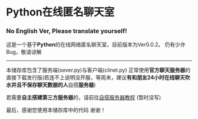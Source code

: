# Python在线匿名聊天室
### No English Ver, Please translate yourself!

这是一个基于**Python**的在线网络匿名聊天室，目前版本为Ver0.0.2。
仍有少许Bug，敬请谅解

__________________________________________________________________________________________________________________

本储存库包含了服务端(sever.py)与客户端(clinet.py)
正常使用**官方聊天服务器**的直接下载发行版(若连不上说明没开服，等周末，建议**有和朋友24小时在线聊天吹水并且不保存聊天数据的人**自搭**服务器**)

若需要**自主搭建第三方服务器**的，请前往[自搭服务器教程]() (暂时没写)


最后，感谢您使用本储存库中的代码
谢谢！


